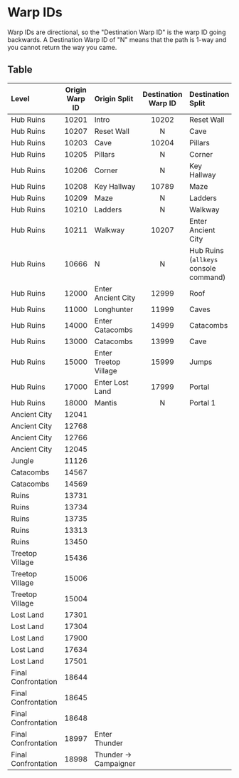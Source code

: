 # Warp IDs

Warp IDs are directional, so the "Destination Warp ID" is the warp ID going backwards.
A Destination Warp ID of "N" means that the path is 1-way and you cannot return the way you came.

## Table

| Level | Origin Warp ID | Origin Split | Destination Warp ID | Destination Split |
|:---|:---:|:---|:---:|:---|
| Hub Ruins | 10201 | Intro | 10202 | Reset Wall |
| Hub Ruins | 10207 | Reset Wall | N | Cave |
| Hub Ruins | 10203 | Cave | 10204 | Pillars |
| Hub Ruins | 10205 | Pillars | N | Corner |
| Hub Ruins | 10206 | Corner | N | Key Hallway |
| Hub Ruins | 10208 | Key Hallway | 10789 | Maze |
| Hub Ruins | 10209 | Maze | N | Ladders |
| Hub Ruins | 10210 | Ladders | N | Walkway |
| Hub Ruins | 10211 | Walkway | 10207 | Enter Ancient City |
| Hub Ruins | 10666 | N | N | Hub Ruins (`allkeys` console command) |
| Hub Ruins | 12000 | Enter Ancient City | 12999 | Roof |
| Hub Ruins | 11000 | Longhunter | 11999 | Caves |
| Hub Ruins | 14000 | Enter Catacombs | 14999 | Catacombs |
| Hub Ruins | 13000 | Catacombs | 13999 | Cave |
| Hub Ruins | 15000 | Enter Treetop Village | 15999 | Jumps |
| Hub Ruins | 17000 | Enter Lost Land | 17999 | Portal |
| Hub Ruins | 18000 | Mantis | N | Portal 1 |
| Ancient City | 12041 |  |  |  |
| Ancient City | 12768 |  |  |  |
| Ancient City | 12766 |  |  |  |
| Ancient City | 12045 |  |  |  |
| Jungle | 11126 |  |  |  |
| Catacombs | 14567 |  |  |  |
| Catacombs | 14569 |  |  |  |
| Ruins | 13731 |  |  |  |
| Ruins | 13734 |  |  |  |
| Ruins | 13735 |  |  |  |
| Ruins | 13313 |  |  |  |
| Ruins | 13450 |  |  |  |
| Treetop Village | 15436 |  |  |  |
| Treetop Village | 15006 |  |  |  |
| Treetop Village | 15004 |  |  |  |
| Lost Land | 17301 |  |  |  |
| Lost Land | 17304 |  |  |  |
| Lost Land | 17900 |  |  |  |
| Lost Land | 17634 |  |  |  |
| Lost Land | 17501 |  |  |  |
| Final Confrontation | 18644 |  |  |  |
| Final Confrontation | 18645 |  |  |  |
| Final Confrontation | 18648 |  |  |  |
| Final Confrontation | 18997 | Enter Thunder |  |  |
| Final Confrontation | 18998 | Thunder -> Campaigner |  |  |
